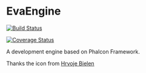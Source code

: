 EvaEngine
=========

[![Build Status](https://travis-ci.org/EvaEngine/EvaEngine.svg?branch=master)](https://travis-ci.org/EvaEngine/EvaEngine)

[![Coverage Status](https://coveralls.io/repos/EvaEngine/EvaEngine/badge.png?branch=master)](https://coveralls.io/r/EvaEngine/EvaEngine?branch=master)

A development engine based on Phalcon Framework.

Thanks the icon from [Hrvoje Bielen](http://cargocollective.com/bielen)
